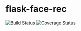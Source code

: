 # flask-face-rec
[![Build Status](https://travis-ci.org/akrukovich/flask-face-rec.svg?branch=master)](https://travis-ci.org/akrukovich/flask-face-rec)
[![Coverage Status](https://coveralls.io/repos/github/akrukovich/flask-face-rec/badge.svg?branch=master)](https://coveralls.io/github/akrukovich/flask-face-rec?branch=master)
